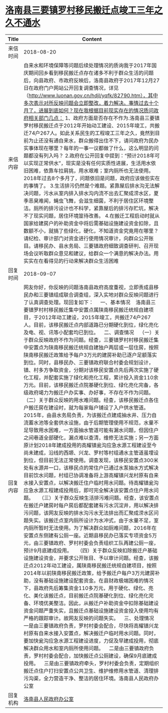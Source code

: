 # <a href="http://www.shangluo.gov.cn/zmhd/ldxxxx.jsp?urltype=leadermail.LeaderMailContentUrl&wbtreeid=1112&leadermailid=4874">洛南县三要镇罗村移民搬迁点竣工三年之久不通水</a>
| Title |                                                                                                                                                                                                                                                                                                                                                                                                                                                                                                                                                                                                                                                                                                                                                            Content                                                                                                                                                                                                                                                                                                                                                                                                                                                                                                                                                                                                                                                                                                                                                             |
|:-----:|--------------------------------------------------------------------------------------------------------------------------------------------------------------------------------------------------------------------------------------------------------------------------------------------------------------------------------------------------------------------------------------------------------------------------------------------------------------------------------------------------------------------------------------------------------------------------------------------------------------------------------------------------------------------------------------------------------------------------------------------------------------------------------------------------------------------------------------------------------------------------------------------------------------------------------------------------------------------------------------------------------------------------------------------------------------------------------------------------------------------------------------------------------------------------------------------------------------------------------------------------------------------------------------------------------------------------------------------------------------------------------------------------------------------------------------------------------------------------------------------------------------------------------|
| 来信时间  | 2018-08-20                                                                                                                                                                                                                                                                                                                                                                                                                                                                                                                                                                                                                                                                                                                                                                                                                                                                                                                                                                                                                                                                                                                                                                                                                                                                                                                                                                                                                                                                                                                     |
| 来信内容  | 自来水和环境保障等问题后续处理情况的质询我于2017年国庆期间回乡看到移民搬迁点存在诸多不利于群众生活的问题后，向县政府、市政府反映后，洛南县政府于2017年12月27日在政府门户网站公开回复调查情况，详见（http://www.luonan.gov.cn/hdjl/yqfk/82790.htm），其中多次表示对所反映问题会立即整改，着力解决。事情过去十个月了，进展到底如何？现在我根据目前现实存在的情况质问政府相关部门几点： 1、政府方面是否存在不作为.洛南县三要镇罗村移民搬迁点于2012年开始动工建设、2015年竣工，共搬迁74户267人。如此关系民生的工程竣工三年之久，竟然到目前为止还没有通自来水，群众搬得出住不下，请问政府为民办实事体现在哪里？每年的一事一议都做了什么，这么明显的问题都没有列入吗？ 2.政府在公开回复中提到：“预计2018年可以实现正常供水”，现实是没有任何实质性进展，生活用水依旧困难，依靠车拉肩挑，用水艰难；室内厕所也无法使用。2018年过去8个多月了，问题依旧是问题，政府应该做些实在的事情了。 3.生活排污仍然是个难题。紧靠屋后排水沟无法解决问题，污水从室内排入排水沟内流不出去汇聚成涝水区，夏季恶臭难闻，蝇虫飞舞，会滋生细菌，不利于居住区环境整洁。厕所的排污设计也不科学，紧靠屋后的排污存贮坑，解决不了现实问题，居住环境筮待改善。 4.在搬迁工程启动时就从国家给建房户的补助资金中将后需基础设施建设资金扣除，且数额不小，就搞了些绿化，硬化，不知道资金究竟用在哪里？请纪检、审计部门对资金进行使用情况审计，向群众公开账目。请移民办、县水务局、三要镇政府细致调查研判、召开现场会议听取群众意见和建议，给群众一个满意的解决办法。用实实在在看得见的行动来解决群众生活困难                                                                                                                                                                                                                                                                                                                                                                                                                                                                                                                                                                                                                                                                                                                                               |
| 回复时间  | 2018-09-07                                                                                                                                                                                                                                                                                                                                                                                                                                                                                                                                                                                                                                                                                                                                                                                                                                                                                                                                                                                                                                                                                                                                                                                                                                                                                                                                                                                                                                                                                                                     |
| 回复内容  | 网友你好，你反映的问题洛南县政府高度重视，立即责成县移民办和三要镇组成联合调查组，深入实地对群众反映问题进行了认真调查处理。现回复如下：     一、基本情况    洛南县三要镇罗村村移民搬迁集中安置点属陕南移民搬迁统规自建项目，于2012年动工建设，2015年竣工，共搬迁74户267人。目前，该移民搬迁点内部道路已分期硬化到位，绿化亮化及电、视、讯等小配套均已到位。    二、调查情况    （一）关于群众反映政府不作为问题。经查，三要镇罗村村移民搬迁集中安置点为陕南移民搬迁统规自建独户两层或一层住房，按照陕南移民搬迁政策给予每户3万元的建房补助已逐户足额落实到位。同时，县移民办、三要镇政府联合村委会规划设计，镇、村多方争取资金，分期对该移民安置点先后两次实施了硬化工程，并配套实施了绿化和亮化工程，累计投入资金110余万元。目前，该移民搬迁点院基硬化到位、绿化亮化完备，各级政府竭力为搬迁户办实事、办好事，不存在不作为问题。    （二）关于群众反映的用水难问题。经查，该移民搬迁点各住户搬迁房在建设时，就为每家每户铺设了入户供水管道。2015年，由县水务局负责，为该搬迁点建成抽水井、压力自流蓄水池等全套供水设施，由于后期管理使用不规范，水量不足导致用水困难，一方面抽水管道可能有漏水问题，但因住户之间巷道全部硬化，漏点难以查清，维修无法实施；另一方面原计划2018年建成投用的高耀镇瓮沟应急水源工程建设至今尚未建成，沿线的西塬、兴龙、罗村等村组通水主管道虽埋设到位，但目前无法正常使用。调查发现，该移民安置点300米处有水源井一口，该移民点的常住户已通过水泵抽水方式解决目前饮水问题，村组已协调准备将上游高耀镇兴龙村原有自来水接入安置点，以解决搬迁住户临时用水问题。待高耀镇瓮沟应急水源工程建成投用后，即可完全解决该安置点住户用水问题。    （三）关于群众反映生活排污难问题。经查，该安置点在搬迁户建房时每户房后都配套建有污水沉淀井，用以解决排污问题，该网友反映的排水沟污水无法排出而汇聚成涝水区问题失实。该搬迁点室内厕所设计为水冲式，由于水量不足，室内厕所暂时无法使用。为了解决群众如厕难问题，2016年在安置点东侧建有公厕一座。近期县移民办已落实专项资金5万元，由三要镇政府、罗村村委会负责组织工队再建公厕一座，预计9月底建成投用。    （四）关于群众反映扣除搬迁户基础设施建设资金，并要求公开账目、予以审计问题。经查，该搬迁点2012年动工建设，属陕南移民搬迁统规自建项目，按照2014年以前陕南移民搬迁政策，给予搬迁户每户3万元建房补助，没有基础设施建设配套资金。在县财政极端困难的情况下，县政府先后筹集资金110多万元，用于硬化、绿化、亮化、美化该搬迁点，目前搬迁点院基硬化到位、绿化亮化完备、环境优美整洁。因此，从搬迁户补助资金中扣除基础建设资金问题严重失实，且搬迁点基础设施建设资金投入使用均有严格的跟踪审计。故网友反映的问题失实。    三、处理情况    一是由三要镇政府负责，罗村村委会配合，尽快将高耀镇兴龙村原有自来水接入安置点，解决搬迁户临时用水问题。同时，要加快瓮沟应急水源工程建设进度，力促及早建成投用，彻底解决群众用水和室内厕所使用问题。    二是由三要镇政府负责，罗村村委会配合，加快搬迁点公厕建设，确保9月底建成投用。    三是由三要镇政府牵头，罗村村委会负责，定期组织搬迁点住户打扫安置点公共卫生、维护维修用水管道、清理排污沟渠，全力营造干净、整洁的居住环境。洛南县人民政府办公室 |
| 回复机构  | <a href="../../category/agencies/洛南县人民政府办公室.md">洛南县人民政府办公室</a>                                                                                                                                                                                                                                                                                                                                                                                                                                                                                                                                                                                                                                                                                                                                                                                                                                                                                                                                                                                                                                                                                                                                                                                                                                                                                                                                                                                                                                                                 |